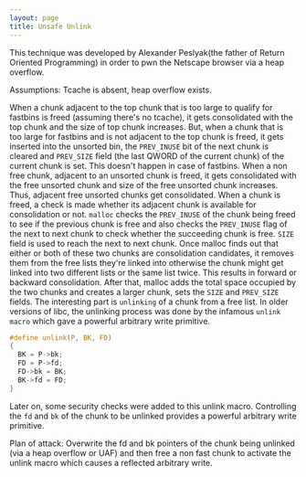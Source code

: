 ```yaml
---
layout: page
title: Unsafe Unlink
---
```


This technique was developed by Alexander Peslyak(the father of Return Oriented Programming) in order to pwn the Netscape browser via a heap overflow. 

Assumptions: Tcache is absent, heap overflow exists.

When a chunk adjacent to the top chunk that is too large to qualify for fastbins is freed (assuming there's no tcache), it gets consolidated with the top chunk and the size of top chunk increases. But, when a chunk that is too large for fastbins and is not adjacent to the top chunk is freed, it gets inserted into the unsorted bin, the `PREV_INUSE` bit of the next chunk is cleared and `PREV_SIZE` field (the last QWORD of the current chunk) of the current chunk is set. This doesn't happen in case of fastbins. 
When a non free chunk, adjacent to an unsorted chunk is freed, it gets consolidated with the free unsorted chunk and size of the free unsorted chunk increases. Thus, adjacent free unsorted chunks get consolidated. When a chunk is freed, a check is made whether its adjacent chunk is available for consolidation or not. `malloc` checks the `PREV_INUSE` of the chunk being freed to see if the previous chunk is free and also checks the `PREV_INUSE` flag of the next to next chunk to check whether the succeeding chunk is free. `SIZE` field is used to reach the next to next chunk. Once malloc finds out that either or both of these two chunks are consolidation candidates, it removes them from the free lists they're linked into otherwise the chunk might get linked into two different lists or the same list twice. This results in forward or backward consolidation. After that, malloc adds the total space occupied by the two chunks and creates a larger chunk, sets the `SIZE` and `PREV_SIZE` fields. The interesting part is `unlinking` of a chunk from a free list. In older versions of libc, the unlinking process was done by the infamous `unlink macro` which gave a powerful arbitrary write primitive.

```c
#define unlink(P, BK, FD)                                                     
{                                                                             
  BK = P->bk;                                                                 
  FD = P->fd;                                                                 
  FD->bk = BK;                                                                
  BK->fd = FD;                                                                
}                                                                             

```
Later on, some security checks were added to this unlink macro.
Controlling the `fd` and `bk` of the chunk to be unlinked provides a powerful arbitrary write primitive.

Plan of attack:
Overwrite the fd and bk pointers of the chunk being unlinked (via a heap overflow or UAF) and then free a non fast chunk to activate the unlink macro which causes a reflected arbitrary write.